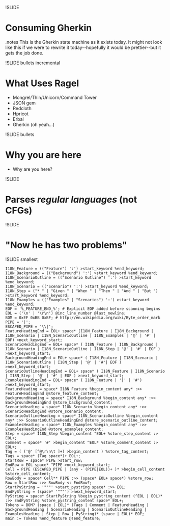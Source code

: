!SLIDE 
# Consuming Gherkin
.notes This is the Gherkin state machine as it exists today. It might not look like this if we were to rewrite it today--hopefully it would be prettier--but it gets the job done. 

!SLIDE bullets incremental
# What Uses Ragel

* Mongrel/Thin/Unicorn/Command Tower
* JSON gem
* Redcloth
* Hpricot
* Erbal
* Gherkin (oh yeah...)

!SLIDE bullets
# Why you are here

* Why are you here?

!SLIDE
# Parses _regular languages_ (not CFGs)

!SLIDE 
# "Now he has two problems"

!SLIDE smallest

    I18N_Feature = (("Feature") ':') >start_keyword %end_keyword; 
    I18N_Background = (("Background") ':') >start_keyword %end_keyword;
    I18N_ScenarioOutline = (("Scenario Outline") ':') >start_keyword %end_keyword;
    I18N_Scenario = (("Scenario") ':') >start_keyword %end_keyword;
    I18N_Step = ("* " | "Given " | "When " | "Then " | "And " | "But ") >start_keyword %end_keyword;
    I18N_Examples = (("Examples" | "Scenarios") ':') >start_keyword %end_keyword;
    EOF = '%_FEATURE_END_%'; # Explicit EOF added before scanning begins 
    EOL = ('\n' | '\r\n') @inc_line_number @last_newline;
    BOM = 0xEF 0xBB 0xBF; # http://en.wikipedia.org/wiki/Byte_order_mark
    PIPE = '|';
    ESCAPED_PIPE = '\\|';
    FeatureHeadingEnd = EOL+ space* (I18N_Feature | I18N_Background | I18N_Scenario | I18N_ScenarioOutline | I18N_Examples | '@' | '#' | EOF) >next_keyword_start;
    ScenarioHeadingEnd = EOL+ space* ( I18N_Feature | I18N_Background | I18N_Scenario | I18N_ScenarioOutline | I18N_Step | '@' | '#' | EOF ) >next_keyword_start;
    BackgroundHeadingEnd = EOL+ space* ( I18N_Feature | I18N_Scenario | I18N_ScenarioOutline | I18N_Step | '@' | '#'| EOF ) >next_keyword_start;
    ScenarioOutlineHeadingEnd = EOL+ space* ( I18N_Feature | I18N_Scenario | I18N_Step | '@' | '#' | EOF ) >next_keyword_start;
    ExamplesHeadingEnd = EOL+ space* ( I18N_Feature | '|' | '#') >next_keyword_start;
    FeatureHeading = space* I18N_Feature %begin_content any* :>> FeatureHeadingEnd @store_feature_content;
    BackgroundHeading = space* I18N_Background %begin_content any* :>> BackgroundHeadingEnd @store_background_content;
    ScenarioHeading = space* I18N_Scenario %begin_content any* :>> ScenarioHeadingEnd @store_scenario_content;
    ScenarioOutlineHeading = space* I18N_ScenarioOutline %begin_content any* :>> ScenarioOutlineHeadingEnd @store_scenario_outline_content;
    ExamplesHeading = space* I18N_Examples %begin_content any* :>> ExamplesHeadingEnd @store_examples_content;
    Step = space* I18N_Step %begin_content ^EOL+ %store_step_content :> EOL+;
    Comment = space* '#' >begin_content ^EOL* %store_comment_content :> EOL+;
    Tag = ( ('@' [^@\r\n\t ]+) >begin_content ) %store_tag_content;
    Tags = space* (Tag space*)+ EOL+;
    StartRow = space* PIPE >start_row;
    EndRow = EOL space* ^PIPE >next_keyword_start;    
    Cell = PIPE (ESCAPED_PIPE | (any - (PIPE|EOL))+ )* >begin_cell_content %store_cell_content;
    RowBody = space* Cell** PIPE :>> (space* EOL+ space*) %store_row;
    Row = StartRow :>> RowBody <: EndRow?;
    StartPyString = '"""' >start_pystring space* :>> EOL; 
    EndPyString = (space* '"""') >next_keyword_start; 
    PyString = space* StartPyString %begin_pystring_content (^EOL | EOL)* :>> EndPyString %store_pystring_content space* EOL+;
    Tokens = BOM? (space | EOL)* (Tags | Comment | FeatureHeading | BackgroundHeading | ScenarioHeading | ScenarioOutlineHeading | ExamplesHeading | Step | Row | PyString)* (space | EOL)* EOF;
    main := Tokens %end_feature @!end_feature;

